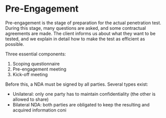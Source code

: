 # Pre-Engagement
Pre-engagement is the stage of preparation for the actual penetration test. During this stage, many questions are asked, and some contractual agreements are made. The client informs us about what they want to be tested, and we explain in detail how to make the test as efficient as possible.

Three essential components:
1. Scoping questionnaire
2. Pre-engagement meeting
3. Kick-off meeting

Before this, a NDA must be signed by all parties. Several types exist:
- Unilateral: only one party has to maintain confidentiality (the other is allowed to share)
- Bilateral NDA: both parties are obligated to keep the resulting and acquired information coni